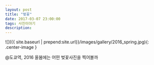 ```yaml
---
layout: post
title: "벚꽃"
date: 2017-03-07 23:00:00
tags: 사진이야기
description: 
---
```


![]({{ site.baseurl | prepend:site.url}}/images/gallery/2016_spring.jpg){: .center-image }

@도쿄역, 2016
올봄에는 어떤 벚꽃사진을 찍어볼까
